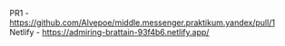 PR1 - https://github.com/Alvepoe/middle.messenger.praktikum.yandex/pull/1
Netlify - https://admiring-brattain-93f4b6.netlify.app/
